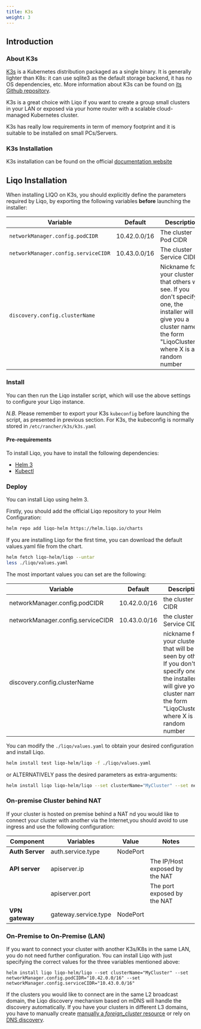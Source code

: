 ```yaml
---
title: K3s 
weight: 3
---
```


## Introduction

### About K3s

[K3s](https://k3s.io) is a Kubernetes distribution packaged as a single binary. It is generally lighter than K8s: it can use sqlite3 as the default storage backend, it has no OS dependencies, etc. More information about K3s can be found on [its Github repository](https://github.com/k3s-io/k3s).

K3s is a great choice with Liqo if you want to create a group small clusters in your LAN or exposed via your home router with a scalable cloud-managed Kubernetes cluster.

K3s has really low requirements in term of memory footprint and it is suitable to be installed on small PCs/Servers.
### K3s Installation

K3s installation can be found on the official [documentation website](https://rancher.com/docs/k3s/latest/en/installation/)

## Liqo Installation

When installing LIQO on K3s, you should explicitly define the parameters required by Liqo, by exporting the following variables **before** launching the installer:

| Variable               | Default             | Description                                 |
| ---------------------- | -------             | ------------------------------------------- |
| `networkManager.config.podCIDR`             | 10.42.0.0/16        | The cluster Pod CIDR                        |
| `networkManager.config.serviceCIDR`         | 10.43.0.0/16        | The cluster Service CIDR                    |
| `discovery.config.clusterName`         |                     | Nickname for your cluster that others will see. If you don't specify one, the installer will give you a cluster name in the form "LiqoClusterX", where X is a random number |

### Install

You can then run the Liqo installer script, which will use the above settings to configure your Liqo instance.

*N.B.* Please remember to export your K3s `kubeconfig` before launching the script, as presented in previous section. For K3s, the kubeconfig is normally stored in `/etc/rancher/k3s/k3s.yaml`

#### Pre-requirements

To install Liqo, you have to install the following dependencies:

* [Helm 3](https://helm.sh/docs/intro/install/)
* [Kubectl](https://kubernetes.io/docs/tasks/tools/install-kubectl/)

### Deploy

You can install Liqo using helm 3.

Firstly, you should add the official Liqo repository to your Helm Configuration:

```bash
helm repo add liqo-helm https://helm.liqo.io/charts
```

If you are installing Liqo for the first time, you can download the default values.yaml file from the chart.

```bash
helm fetch liqo-helm/liqo --untar
less ./liqo/values.yaml
```

The most important values you can set are the following:

| Variable               | Default             | Description                                 |
| ---------------------- | -------             | ------------------------------------------- |
| networkManager.config.podCIDR         | 10.42.0.0/16        | the cluster Pod CIDR                        |
| networkManager.config.serviceCIDR         | 10.43.0.0/16        | the cluster Service CIDR                    |
| discovery.config.clusterName         |         | nickname for your cluster that will be seen by others. If you don't specify one, the installer will give you a cluster name in the form "LiqoClusterX", where X is a random number |

You can modify the ```./liqo/values.yaml``` to obtain your desired configuration and install Liqo.

```bash
helm install test liqo-helm/liqo -f ./liqo/values.yaml
```

or ALTERNATIVELY pass the desired parameters as extra-arguments:

```bash
helm install liqo liqo-helm/liqo --set clusterName="MyCluster" --set networkManager.config.podCIDR="10.42.0.0/16" --set networkManager.config.serviceCIDR="10.43.0.0/16" ...
```
### On-premise Cluster behind NAT

If your cluster is hosted on premise behind a NAT nd you would like to connect your cluster with another via the Internet,you should avoid to use ingress and use the following configuration:

| Component | Variables | Value | Notes |
| --------- | -------- | ------ | ----- |
| **Auth Server** | auth.service.type  | NodePort |
| **API server** | apiserver.ip |  | The IP/Host exposed by the NAT |
|                | apiserver.port |  | The port exposed by the NAT  |
| **VPN gateway** | gateway.service.type | NodePort |

### On-Premise to On-Premise (LAN)

If you want to connect your cluster with another K3s/K8s in the same LAN, you do not need further configuration. You can install Liqo with just specifying the correct values for the three variables mentioned above:

```
helm install liqo liqo-helm/liqo --set clusterName="MyCluster" --set networkManager.config.podCIDR="10.42.0.0/16" --set networkManager.config.serviceCIDR="10.43.0.0/16"
```

If the clusters you would like to connect are in the same L2 broadcast domain, the Liqo discovery mechanism based on mDNS will handle the discovery automatically. If you have your clusters in different L3 domains, you have to manually create [manually a *foreign_cluster* resource](/user/post-install/discovery) or rely on [DNS discovery](/user/post-install/discovery#manual-configuration).
